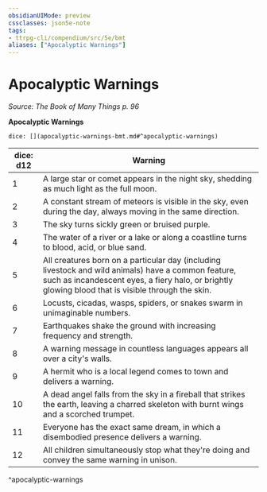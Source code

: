 ```yaml
---
obsidianUIMode: preview
cssclasses: json5e-note
tags:
- ttrpg-cli/compendium/src/5e/bmt
aliases: ["Apocalyptic Warnings"]
---
```

# Apocalyptic Warnings
*Source: The Book of Many Things p. 96* 

**Apocalyptic Warnings**

`dice: [](apocalyptic-warnings-bmt.md#^apocalyptic-warnings)`

| dice: d12 | Warning |
|-----------|---------|
| 1 | A large star or comet appears in the night sky, shedding as much light as the full moon. |
| 2 | A constant stream of meteors is visible in the sky, even during the day, always moving in the same direction. |
| 3 | The sky turns sickly green or bruised purple. |
| 4 | The water of a river or a lake or along a coastline turns to blood, acid, or blue sand. |
| 5 | All creatures born on a particular day (including livestock and wild animals) have a common feature, such as incandescent eyes, a fiery halo, or brightly glowing blood that is visible through the skin. |
| 6 | Locusts, cicadas, wasps, spiders, or snakes swarm in unimaginable numbers. |
| 7 | Earthquakes shake the ground with increasing frequency and strength. |
| 8 | A warning message in countless languages appears all over a city's walls. |
| 9 | A hermit who is a local legend comes to town and delivers a warning. |
| 10 | A dead angel falls from the sky in a fireball that strikes the earth, leaving a charred skeleton with burnt wings and a scorched trumpet. |
| 11 | Everyone has the exact same dream, in which a disembodied presence delivers a warning. |
| 12 | All children simultaneously stop what they're doing and convey the same warning in unison. |
^apocalyptic-warnings
